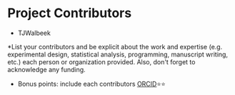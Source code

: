 # Project Contributors

- TJWalbeek

*List your contributors and be explicit about the work and expertise (e.g. experimental design, statistical analysis, programming, manuscript writing, etc.) each person or organization provided.  Also, don't forget to acknowledge any funding.

- Bonus points:  include each contributors [ORCID](https://orcid.org/):star::star:
